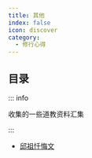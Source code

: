 ```yaml
---
title: 其他
index: false
icon: discover
category:
  - 修行心得
---
```


## 目录

::: info

 收集的一些道教资料汇集

:::

- [邱祖忏悔文](邱祖忏悔文.md)

